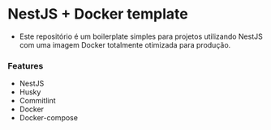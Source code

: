 # NestJS + Docker template

  - Este repositório é um boilerplate simples para projetos utilizando NestJS com uma imagem Docker totalmente
  otimizada para produção.

### Features

  - NestJS
  - Husky
  - Commitlint
  - Docker
  - Docker-compose
